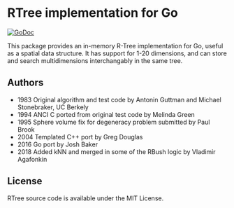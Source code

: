 RTree implementation for Go
===========================

[![GoDoc](https://godoc.org/github.com/tidwall/rtree?status.svg)](https://godoc.org/github.com/tidwall/rtree)

This package provides an in-memory R-Tree implementation for Go, useful as a spatial data structure.
It has support for 1-20 dimensions, and can store and search multidimensions interchangably in the same tree.

Authors
-------
* 1983 Original algorithm and test code by Antonin Guttman and Michael Stonebraker, UC Berkely
* 1994 ANCI C ported from original test code by Melinda Green 
* 1995 Sphere volume fix for degeneracy problem submitted by Paul Brook
* 2004 Templated C++ port by Greg Douglas
* 2016 Go port by Josh Baker
* 2018 Added kNN and merged in some of the RBush logic by Vladimir Agafonkin

License
-------
RTree source code is available under the MIT License.

